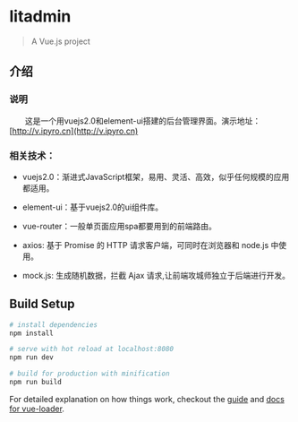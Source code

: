 # litadmin
> A Vue.js project

## 介绍

### 说明

　　这是一个用vuejs2.0和element-ui搭建的后台管理界面。演示地址：[http://v.ipyro.cn](http://v.ipyro.cn)

### 相关技术：

* vuejs2.0：渐进式JavaScript框架，易用、灵活、高效，似乎任何规模的应用都适用。

* element-ui：基于vuejs2.0的ui组件库。

* vue-router：一般单页面应用spa都要用到的前端路由。

* axios: 基于 Promise 的 HTTP 请求客户端，可同时在浏览器和 node.js 中使用。

* mock.js: 生成随机数据，拦截 Ajax 请求,让前端攻城师独立于后端进行开发。


## Build Setup

``` bash
# install dependencies
npm install

# serve with hot reload at localhost:8080
npm run dev

# build for production with minification
npm run build
```

For detailed explanation on how things work, checkout the [guide](http://vuejs-templates.github.io/webpack/) and [docs for vue-loader](http://vuejs.github.io/vue-loader).
